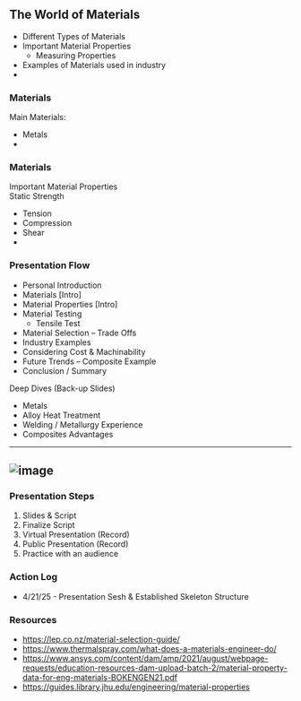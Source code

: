 ## The World of Materials
- Different Types of Materials
- Important Material Properties
  - Measuring Properties  
- Examples of Materials used in industry
- 

### Materials
Main Materials:
- Metals
- 

### Materials
Important Material Properties <br>
Static Strength
- Tension
- Compression
- Shear
- 

### Presentation Flow
- Personal Introduction
- Materials [Intro]
- Material Properties [Intro]
- Material Testing
  - Tensile Test
- 	Material Selection – Trade Offs
- 	Industry Examples
- 	Considering Cost & Machinability
- 	Future Trends – Composite Example
- 	Conclusion / Summary

Deep Dives (Back-up Slides)
-  Metals
-  Alloy Heat Treatment
-  Welding / Metallurgy Experience
-  Composites Advantages

--- 
![image](https://github.com/user-attachments/assets/33dbff87-0db8-4f05-9786-4099b00547f3)
---


### Presentation Steps
1. Slides & Script
2. Finalize Script
3. Virtual Presentation (Record)
4. Public Presentation (Record)
5. Practice with an audience

### Action Log
- 4/21/25 - Presentation Sesh & Established Skeleton Structure

### Resources
- https://lep.co.nz/material-selection-guide/
- https://www.thermalspray.com/what-does-a-materials-engineer-do/
- https://www.ansys.com/content/dam/amp/2021/august/webpage-requests/education-resources-dam-upload-batch-2/material-property-data-for-eng-materials-BOKENGEN21.pdf
- https://guides.library.jhu.edu/engineering/material-properties
